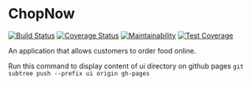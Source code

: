 # ChopNow

[![Build Status](https://travis-ci.org/teenoh/chopnow.svg?branch=master)](https://travis-ci.org/teenoh/chopnow)
[![Coverage Status](https://coveralls.io/repos/github/teenoh/chopnow/badge.svg?branch=master)](https://coveralls.io/github/teenoh/chopnow?branch=develop)
[![Maintainability](https://api.codeclimate.com/v1/badges/23434e5694a35e8868a7/maintainability)](https://codeclimate.com/github/teenoh/chopnow/maintainability)
[![Test Coverage](https://api.codeclimate.com/v1/badges/23434e5694a35e8868a7/test_coverage)](https://codeclimate.com/github/teenoh/chopnow/test_coverage)


An application that allows customers to order food online.

Run this command to display content of ui directory on github pages
`git subtree push --prefix ui origin gh-pages`